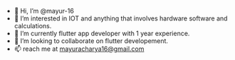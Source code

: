 - 👋 Hi, I’m @mayur-16
- 👀 I’m interested in IOT and anything that involves hardware software and calculations.
- 🌱 I’m currently flutter app developer with 1 year experience.
- 💞️ I’m looking to collaborate on flutter developement.
- 📫 reach me at mayuracharya16@gmail.com

<!---
mayur-16/mayur-16 is a ✨ special ✨ repository because its `README.md` (this file) appears on your GitHub profile.
You can click the Preview link to take a look at your changes.
--->
